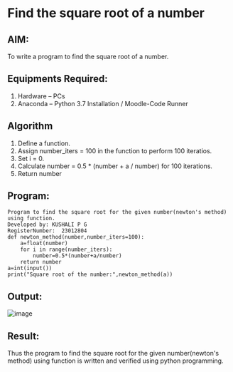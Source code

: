 # Find the square root of a number

## AIM:
To write a program to find the square root of a number.

## Equipments Required:
1. Hardware – PCs
2. Anaconda – Python 3.7 Installation / Moodle-Code Runner

## Algorithm
1. Define a function.
2. Assign number_iters = 100 in the function to perform 100 iteratios.
3. Set i = 0.
4. Calculate  number = 0.5 * (number + a / number) for 100 iterations.
5. Return number

## Program:
```
Program to find the square root for the given number(newton's method) using function.
Developed by: KUSHALI P G
RegisterNumber:  23012804
def newton_method(number,number_iters=100):
    a=float(number)
    for i in range(number_iters):
        number=0.5*(number+a/number)
    return number
a=int(input())
print("Square root of the number:",newton_method(a))

```

## Output:
![image](https://github.com/KUSHALI104/Square-root-of-a-number/assets/150231135/0fe957bd-3d23-492b-8c20-3b9d831fbe03)



## Result:
Thus the program to find the square root for the given number(newton's method) using function is written and verified using python programming.
